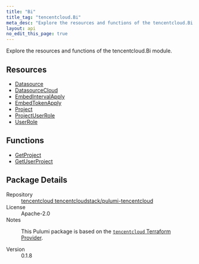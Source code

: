 ```yaml
---
title: "Bi"
title_tag: "tencentcloud.Bi"
meta_desc: "Explore the resources and functions of the tencentcloud.Bi module."
layout: api
no_edit_this_page: true
---
```


<!-- WARNING: this file was generated by Pulumi Docs Generator. -->
<!-- Do not edit by hand unless you're certain you know what you are doing! -->

Explore the resources and functions of the tencentcloud.Bi module.

<h2 id="resources">Resources</h2>
<ul class="api">
    <li><a href="datasource/" title="Datasource"><span class="api-symbol api-symbol--resource"></span>Datasource</a></li>
    <li><a href="datasourcecloud/" title="DatasourceCloud"><span class="api-symbol api-symbol--resource"></span>DatasourceCloud</a></li>
    <li><a href="embedintervalapply/" title="EmbedIntervalApply"><span class="api-symbol api-symbol--resource"></span>EmbedIntervalApply</a></li>
    <li><a href="embedtokenapply/" title="EmbedTokenApply"><span class="api-symbol api-symbol--resource"></span>EmbedTokenApply</a></li>
    <li><a href="project/" title="Project"><span class="api-symbol api-symbol--resource"></span>Project</a></li>
    <li><a href="projectuserrole/" title="ProjectUserRole"><span class="api-symbol api-symbol--resource"></span>ProjectUserRole</a></li>
    <li><a href="userrole/" title="UserRole"><span class="api-symbol api-symbol--resource"></span>UserRole</a></li>
</ul>

<h2 id="functions">Functions</h2>
<ul class="api">
    <li><a href="getproject/" title="GetProject"><span class="api-symbol api-symbol--function"></span>GetProject</a></li>
    <li><a href="getuserproject/" title="GetUserProject"><span class="api-symbol api-symbol--function"></span>GetUserProject</a></li>
</ul>

<h2 id="package-details">Package Details</h2>
<dl class="package-details">
	<dt>Repository</dt>
	<dd><a href="https://github.com/tencentcloudstack/pulumi-tencentcloud">tencentcloud tencentcloudstack/pulumi-tencentcloud</a></dd>
	<dt>License</dt>
	<dd>Apache-2.0</dd>
	<dt>Notes</dt>
	<dd><p>This Pulumi package is based on the <a href="https://github.com/tencentcloudstack/terraform-provider-tencentcloud"><code>tencentcloud</code> Terraform Provider</a>.</p>
</dd>
	<dt>Version</dt>
	<dd>0.1.8</dd>
</dl>

